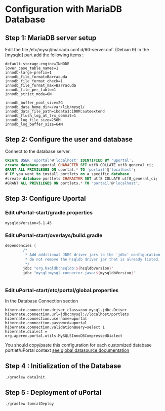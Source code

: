 # Configuration with MariaDB Database

## Step 1: MariaDB server setup
Edit the file /etc/mysql/mariadb.conf.d/60-server.cnf. (Debian 9)
In the [mysqld] part add the following items :

```properties
default-storage-engine=INNODB
lower_case_table_names=1
innodb-large-prefix=1
innodb_file_format=Barracuda
innodb_file_format_check=1
innodb_file_format_max=Barracuda
innodb_file_per_table=1
innodb_strict_mode=ON

innodb_buffer_pool_size=2G
innodb_data_home_dir=/var/lib/mysql/
innodb_data_file_path=ibdata1:100M:autoextend
innodb_flush_log_at_trx_commit=1
innodb_log_file_size=256M
innodb_log_buffer_size=64M
```

## Step 2: Configure the user and database

Connect to the database server.
```SQL
CREATE USER 'uportal'@'localhost' IDENTIFIED BY 'uportal';
create database uportal CHARACTER SET utf8 COLLATE utf8_general_ci;
GRANT ALL PRIVILEGES ON uportal.* TO 'portail'@'localhost';
# If you want to install portlets on a specific database
#create database portlets CHARACTER SET utf8 COLLATE utf8_general_ci;
#GRANT ALL PRIVILEGES ON portlets.* TO 'portail'@'localhost';
```
## Step 3: Configure Uportal 

### Edit uPortal-start/gradle.properties 
```properties
mysqldbVersion=5.1.45
```
### Edit uPortal-start/overlays/build.gradle
```gradle
dependencies {
        /*
         * Add additional JDBC driver jars to the 'jdbc' configuration below;
         * do not remove the hsqldb driver jar that is already listed.
         */
        jdbc "org.hsqldb:hsqldb:${hsqldbVersion}"
        jdbc "mysql:mysql-connector-java:${mysqldbVersion}"
        
```

### Edit uPortal-start/etc/portal/global.properties 

In the Database Connection section
```properties
hibernate.connection.driver_class=com.mysql.jdbc.Driver
hibernate.connection.url=jdbc:mysql://localhost/portlets
hibernate.connection.username=uportal
hibernate.connection.password=uportal
hibernate.connection.validationQuery=select 1
hibernate.dialect = org.apereo.portal.utils.MySQL5InnoDBCompressedDialect
```
You should copy/paste this configuration for each customized database portlet/uPortal context [see global datasource documentation](index.md#step-5-specific-portlet-uportal-database-configuration-optional)

## Step 4 : Initialization of the Database
```shell
./gradlew dataInit
```
## Step 5 : Deployment of uPortal
```shell
./gradlew tomcatDeploy
```
